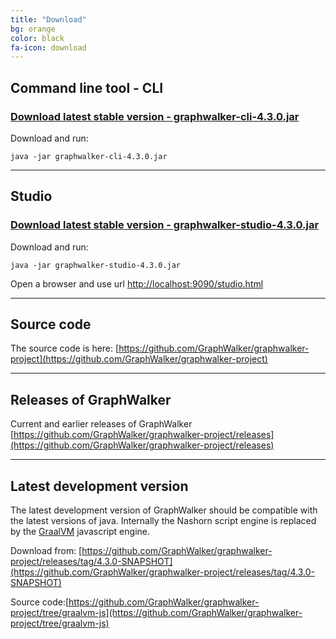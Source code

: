 ```yaml
---
title: "Download"
bg: orange
color: black
fa-icon: download
---
```


## Command line tool - CLI

### [Download latest stable version - graphwalker-cli-4.3.0.jar](https://github.com/GraphWalker/graphwalker-project/releases/download/4.3.0/graphwalker-cli-4.3.0.jar)

Download and run:
```console
java -jar graphwalker-cli-4.3.0.jar
```

---------------------------

## Studio

### [Download latest stable version - graphwalker-studio-4.3.0.jar](https://github.com/GraphWalker/graphwalker-project/releases/download/4.3.0/graphwalker-studio-4.3.0.jar)

Download and run:
```console
java -jar graphwalker-studio-4.3.0.jar
```

Open a browser and use url [http://localhost:9090/studio.html](http://localhost:9090/studio.html)

---------------------------

## Source code

The source code is here: [https://github.com/GraphWalker/graphwalker-project](https://github.com/GraphWalker/graphwalker-project)

---------------------------

## Releases of GraphWalker

Current and earlier releases of GraphWalker [https://github.com/GraphWalker/graphwalker-project/releases](https://github.com/GraphWalker/graphwalker-project/releases)

---------------------------

## Latest development version

The latest development version of GraphWalker should be compatible with the latest versions of java. Internally the Nashorn script engine is replaced by the [GraalVM](https://www.graalvm.org/) javascript engine. 

Download from: [https://github.com/GraphWalker/graphwalker-project/releases/tag/4.3.0-SNAPSHOT](https://github.com/GraphWalker/graphwalker-project/releases/tag/4.3.0-SNAPSHOT)

Source code:[https://github.com/GraphWalker/graphwalker-project/tree/graalvm-js](https://github.com/GraphWalker/graphwalker-project/tree/graalvm-js)

